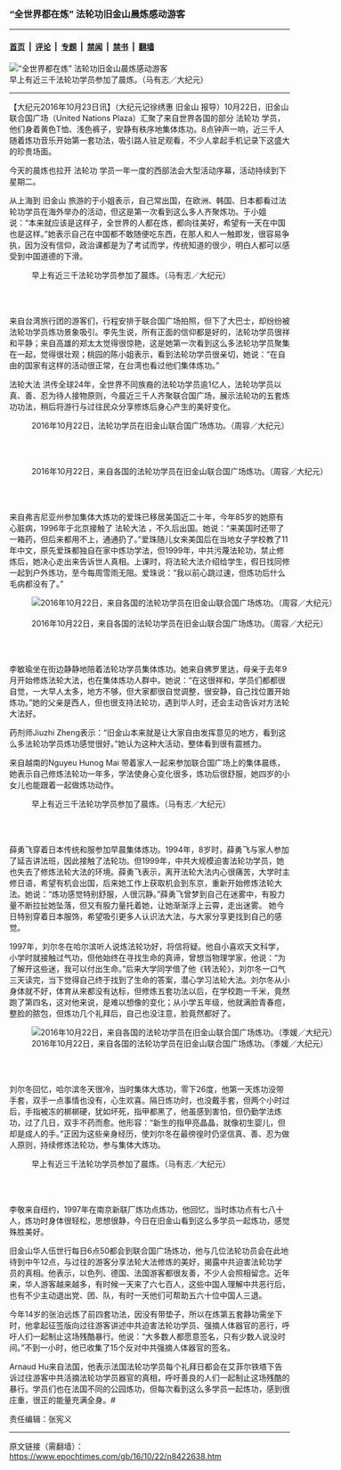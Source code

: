 ### “全世界都在炼” 法轮功旧金山晨炼感动游客

---

#### [首页](../../../..?n8422638) &nbsp;|&nbsp; [评论](../../../../../epoch-comment?n8422638) &nbsp;|&nbsp; [专题](../../../../../epoch-special?n8422638) &nbsp;|&nbsp; [禁闻](../../../../../epoch-news?n8422638) &nbsp;|&nbsp; [禁书](../../../../../books?n8422638) &nbsp;|&nbsp; [翻墙](https://github.com/gfw-breaker/nogfw/blob/master/README.md?n8422638)


<div><img alt="“全世界都在炼” 法轮功旧金山晨炼感动游客" class="attachment-djy_600_400 size-djy_600_400 wp-post-image" src="https://i.epochtimes.com/assets/uploads/2016/10/161022161202976-600x400.jpg"/>
<div class="caption">
 早上有近三千法轮功学员参加了晨炼。（马有志／大纪元）
</div></div><hr/><div class="post_content" id="artbody" itemprop="articleBody">
 <!-- article content begin -->
 <p>
  【大纪元2016年10月23日讯】（大纪元记徐绣惠
  <ok href="https://www.epochtimes.com/gb/tag/%E6%97%A7%E9%87%91%E5%B1%B1.html">
   旧金山
  </ok>
  报导）10月22日，旧金山联合国广场（United Nations Plaza）汇聚了来自世界各国的部分
  <ok href="https://www.epochtimes.com/gb/tag/%E6%B3%95%E8%BD%AE%E5%8A%9F.html">
   法轮功
  </ok>
  学员，他们身着黄色T恤、浅色裤子，安静有秩序地集体炼功。8点钟声一响，近三千人随着炼功音乐开始第一套功法，吸引路人驻足观看，不少人拿起手机记录下这盛大的珍贵场面。
 </p>
 <p>
  今天的晨炼也拉开
  <ok href="https://www.epochtimes.com/gb/tag/%E6%B3%95%E8%BD%AE%E5%8A%9F.html">
   法轮功
  </ok>
  学员一年一度的西部法会大型活动序幕，活动持续到下星期二。
 </p>
 <p>
  从上海到
  <ok href="https://www.epochtimes.com/gb/tag/%E6%97%A7%E9%87%91%E5%B1%B1.html">
   旧金山
  </ok>
  旅游的于小姐表示，自己常出国，在欧洲、韩国、日本都看过法轮功学员在海外举办的活动，但这是第一次看到这么多人齐聚炼功。于小姐说：“本来就应该是这样子，全世界的人都在炼，都向往美好，希望有一天在中国也是这样。”她表示自己在中国都不敢随便吃东西，在那人和人一触即发，很容易争执，因为没有信仰，政治课都是为了考试而学，传统知道的很少，明白人都可以感受到中国道德的下滑。
 </p>
 <figure aria-describedby="caption-attachment-8422647" class="wp-caption aligncenter" id="attachment_8422647" style="width: 600px">
  <ok href="https://i.epochtimes.com/assets/uploads/2016/10/161022161212976.jpg" target="_blank">
   <img alt="" class="size-large wp-image-8422647" src="https://i.epochtimes.com/assets/uploads/2016/10/161022161212976-600x392.jpg" title=""/>
  </ok>
  <br/><figcaption class="wp-caption-text" id="caption-attachment-8422647">
   早上有近三千法轮功学员参加了晨炼。（马有志／大纪元）
  </figcaption><br/>
 </figure><br/>
 <p>
  来自台湾旅行团的游客们，行程安排于联合国广场拍照，但下了大巴士，却纷纷被法轮功学员炼功景象吸引。李先生说，所有正面的信仰都是好的，法轮功学员很祥和平静；来自高雄的郑太太觉得很惊艳，这是她第一次看到这么多法轮功学员聚集在一起，觉得很壮观；桃园的陈小姐表示，看到法轮功学员很亲切，她说：“在自由的国家有这样的活动很正常，在台湾也看过他们集体炼功。”
 </p>
 <p>
  <ok href="https://www.epochtimes.com/gb/tag/%E6%B3%95%E8%BD%AE%E5%A4%A7%E6%B3%95.html">
   法轮大法
  </ok>
  洪传全球24年，全世界不同族裔的法轮功学员逾1亿人，法轮功学员以真、善、忍为待人接物原则，今晨近三千人齐聚联合国广场，展示法轮功的五套炼功功法，稍后将游行与过往民众分享修炼后身心产生的美好变化。
 </p>
 <figure aria-describedby="caption-attachment-8422758" class="wp-caption aligncenter" id="attachment_8422758" style="width: 600px">
  <ok href="https://i.epochtimes.com/assets/uploads/2016/10/1610221718271749.jpg" target="_blank">
   <img alt="" class="size-large wp-image-8422758" src="https://i.epochtimes.com/assets/uploads/2016/10/1610221718271749-600x366.jpg" title=""/>
  </ok>
  <br/><figcaption class="wp-caption-text" id="caption-attachment-8422758">
   2016年10月22日，法轮功学员在旧金山联合国广场炼功。（周容／大纪元）
  </figcaption><br/>
 </figure><br/>
 <figure aria-describedby="caption-attachment-8422801" class="wp-caption aligncenter" id="attachment_8422801" style="width: 600px">
  <ok href="https://i.epochtimes.com/assets/uploads/2016/10/1610221844161749.jpg" target="_blank">
   <img alt="" class="size-large wp-image-8422801" src="https://i.epochtimes.com/assets/uploads/2016/10/1610221844161749-600x322.jpg" title=""/>
  </ok>
  <br/><figcaption class="wp-caption-text" id="caption-attachment-8422801">
   2016年10月22日，来自各国的法轮功学员在旧金山联合国广场炼功。（周容／大纪元）
  </figcaption><br/>
 </figure><br/>
 <p>
  来自弗吉尼亚州参加集体大炼功的爱珠已移居美国近二十年，今年85岁的她原有心脏病，1996年于北京接触了
  <ok href="https://www.epochtimes.com/gb/tag/%E6%B3%95%E8%BD%AE%E5%A4%A7%E6%B3%95.html">
   法轮大法
  </ok>
  ，不久后出国。她说：“来美国时还带了一箱药，但后来都用不上，通通扔了。”爱珠随儿女来美国后在当地女子学校教了11年中文，原先爱珠都独自在家中炼功学法，但1999年，中共污蔑法轮功，禁止修炼后，她决心走出来告诉世人真相。上课时，将法轮大法介绍给学生，假日找同修一起到户外炼功，至今每周雪雨无阻。爱珠说：“我以前心跳过速，但炼功后什么毛病都没有了。”
 </p>
 <figure aria-describedby="caption-attachment-8422978" class="wp-caption aligncenter" id="attachment_8422978" style="width: 600px">
  <ok href="https://i.epochtimes.com/assets/uploads/2016/10/t84pm2lu.bmp" target="_blank">
   <img alt=" 2016年10月22日，来自各国的法轮功学员在旧金山联合国广场炼功。（周容／大纪元）" class="size-large wp-image-8422978" src="https://i.epochtimes.com/assets/uploads/2016/10/t84pm2lu-600x438.bmp"/>
  </ok>
  <br/><figcaption class="wp-caption-text" id="caption-attachment-8422978">
   <br/>
   2016年10月22日，来自各国的法轮功学员在旧金山联合国广场炼功。（周容／大纪元）
  </figcaption><br/>
 </figure><br/>
 <p>
  李敏瑜坐在街边静静地陪着法轮功学员集体炼功。她来自佛罗里达，母亲于去年9月开始修炼法轮大法，也在集体炼功人群中。她说：“在这很祥和，学员们都都很自觉，一大早人太多，地方不够，但大家都很自觉调整，很安静，自己找位置开始炼功。”她的父亲是西人，但也很支持法轮功，遇到华人时，还会主动告诉对方法轮大法好。
 </p>
 <p>
  药剂师Jiuzhi Zheng表示：“旧金山本来就是让大家自由发挥意见的地方，看到这么多法轮功学员炼功感觉很好。”她认为这种大活动，整体看到很有震撼力。
 </p>
 <p>
  来自越南的Nguyeu Hunog Mai 带着家人一起来参加联合国广场上的集体晨练，她表示自己修炼法轮功一年多，学法使身心变化很多，炼功后很舒服，她四岁的小女儿也能跟着一起做炼功动作。
 </p>
 <figure aria-describedby="caption-attachment-8422653" class="wp-caption aligncenter" id="attachment_8422653" style="width: 600px">
  <ok href="https://i.epochtimes.com/assets/uploads/2016/10/161022162141976.jpg" target="_blank">
   <img alt="" class="size-large wp-image-8422653" src="https://i.epochtimes.com/assets/uploads/2016/10/161022162141976-600x400.jpg" title=""/>
  </ok>
  <br/><figcaption class="wp-caption-text" id="caption-attachment-8422653">
   早上有近三千法轮功学员参加了晨炼。（马有志／大纪元）
  </figcaption><br/>
 </figure><br/>
 <p>
  薛勇飞穿着日本传统和服参加早晨集体炼功。1994年，8岁时，薛勇飞与家人参加了延吉讲法班，因此接触了法轮功。但1999年，中共大规模迫害法轮功学员，她也失去了修炼法轮大法的环境。薛勇飞表示，离开法轮大法内心很痛苦，大学时主修日语，希望有机会出国，后来她工作上获取机会到东京，重新开始修炼法轮大法。她说：“炼功感觉特别舒服，人很沉静。”薛勇飞曾梦到自己在迷雾中，有股力量不断拉扯她坠落，但又有股力量托着她，让她渐渐浮上云霄，走出迷雾。 她今日特别穿着日本服饰，希望吸引更多人认识法大法，与大家分享更找到自己的感觉。
 </p>
 <p>
  1997年，刘尔冬在哈尔滨听人说炼法轮功好，将信将疑。他自小喜欢天文科学，小学时就接触过气功，但他始终在寻找生命的真谛，曾想当物理学家，他说：“为了解开这些迷，我可以付出生命。”后来大学同学借了他《转法轮》，刘尔冬一口气三天读完，当下觉得自己终于找到了生命的答案，潜心学习法轮大法。刘尔冬从小身体就不好，体育从来都没有达标，但修炼五套功法以后，在学校跑一千米，竟然跑了第四名，这对他来说，是难以想像的变化；从小学五年级，他就满脸青春痘，整脸的脓包，但炼功几个礼拜后，自己也没注意，脸竟然都好了。
 </p>
 <figure aria-describedby="caption-attachment-8422969" class="wp-caption aligncenter" id="attachment_8422969" style="width: 600px">
  <ok href="https://i.epochtimes.com/assets/uploads/2016/10/45fb0176.bmp" target="_blank">
   <img alt="2016年10月22日，来自各国的法轮功学员在旧金山联合国广场炼功。（季媛／大纪元）" class="size-large wp-image-8422969" src="https://i.epochtimes.com/assets/uploads/2016/10/45fb0176-600x400.bmp"/>
  </ok>
  <br/><figcaption class="wp-caption-text" id="caption-attachment-8422969">
   2016年10月22日，来自各国的法轮功学员在旧金山联合国广场炼功。（季媛／大纪元）
  </figcaption><br/>
 </figure><br/>
 <p>
  刘尔冬回忆，哈尔滨冬天很冷，当时集体大炼功，零下26度，他第一天炼功没带手套，双手一点事情也没有，心生欢喜。隔日炼功时，也没戴手套，但两个小时过后，手指被冻的梆梆硬，犹如坏死，指甲都黑了，他虽感到害怕，但仍勤学法炼功，过了几日，双手不药而愈。他形容：“新生的指甲亮晶晶，就像初生婴儿，但却是成人的手。”正因为这些亲身经历，使刘尔冬在最徬徨时仍坚信真、善、忍为做人原则，持续修炼法轮功，参与集体大炼功。
 </p>
 <figure aria-describedby="caption-attachment-8422652" class="wp-caption aligncenter" id="attachment_8422652" style="width: 600px">
  <ok href="https://i.epochtimes.com/assets/uploads/2016/10/161022162137976.jpg" target="_blank">
   <img alt="" class="size-large wp-image-8422652" src="https://i.epochtimes.com/assets/uploads/2016/10/161022162137976-600x396.jpg" title=""/>
  </ok>
  <br/><figcaption class="wp-caption-text" id="caption-attachment-8422652">
   早上有近三千法轮功学员参加了晨炼。（马有志／大纪元）
  </figcaption><br/>
 </figure><br/>
 <p>
  李敬来自纽约，1997年在南京新联厂炼功点炼功，他回忆，当时炼功点有七八十人，炼功时身体很轻松，思想很静，今日在旧金山看到这么多学员一起炼功，感觉殊胜美好。
 </p>
 <p>
  旧金山华人伍世行每日6点50都会到联合国广场炼功，他与几位法轮功员会在此地待到中午12点，与过往的游客分享法轮大法修炼的美好，揭露中共迫害法轮功学员的真相。他表示，以色列、德国、法国游客都很友善，不少人会照相留念。近年来，华人游客越来越多，有时候一天来了六七百人，这些中国人理解中共恶行后，也有不少主动退出党、团、队，有时一天他们可帮助五六十位中国人三退。
 </p>
 <p>
  今年14岁的张泊远炼了前四套功法，因没有带垫子，所以在炼第五套静功需坐下时，他拿起征签版向过往游客讲述中共迫害法轮功学员、强摘人体器官的恶行，呼吁人们一起制止这场残酷暴行。他说：“大多数人都愿意签名，只有少数人说没时间。”不到一小时，他已收集了15个反对中共强摘人体器官的签名。
 </p>
 <p>
  Arnaud Hu来自法国，他表示法国法轮功学员每个礼拜日都会在艾菲尔铁塔下告诉过往游客中共活摘法轮功学员器官的真相，呼吁善良的人们一起制止这场残酷的暴行。学员们也在法国不同的公园炼功，但每次看到这么多学员一起炼功，感到很庄重，很正的能量充满全身。#
 </p>
 <p>
  责任编辑：张宪义
 </p>
 <!-- article content end -->
 <div id="below_article_ad">
 </div>
</div>


---

原文链接（需翻墙）：https://www.epochtimes.com/gb/16/10/22/n8422638.htm